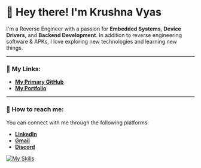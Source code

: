# 👋 Hey there! I'm **Krushna Vyas**
I'm a Reverse Engineer with a passion for **Embedded Systems**, **Device Drivers**, and **Backend Development**. In addition to reverse engineering software & APKs, I love exploring new technologies and learning new things.

---

### 🔗 **My Links:**

* **[My Primary GitHub](https://github.com/krushna06/)**
* **[My Portfolio](https://nostep.xyz/)**

---

### 🤝 **How to reach me:**

You can connect with me through the following platforms:

* **[LinkedIn](https://www.linkedin.com/in/krushna-vyas06/)**
* **[Gmail](mailto:krushnavyas066@gmail.com)**
* **[Discord](https://discord.com/users/n0step_)**

[![My Skills](https://skillicons.dev/icons?i=discord,linkedin,gmail)](https://skillicons.dev)
